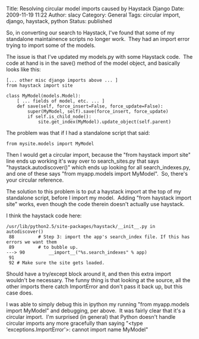 Title: Resolving circular model imports caused by Haystack  Django
Date: 2009-11-19 11:22
Author: slacy
Category: General
Tags: circular import, django, haystack, python
Status: published

So, in converting our search to Haystack, I've found that some of my
standalone maintainence scripts no longer work.  They had an import
error trying to import some of the models.

The issue is that I've updated my models.py with some Haystack code. 
The code at hand is in the save() method of the model object, and
basically looks like this:

``` {.python name="code"}
[... other misc django imports above ... ]
from haystack import site

class MyModel(models.Model):
    [ ... fields of model, etc. ... ]
    def save(self, force_insert=False, force_update=False):
        super(MyModel, self).save(force_insert, force_update)
        if self.is_child_node():
            site.get_index(MyModel).update_object(self.parent)
```

The problem was that if I had a standalone script that said:

``` {.python name="code"}
from mysite.models import MyModel
```

Then I would get a circular import, because the "from haystack import
site" line ends up working it's way over to search\_sites.py that says
"haystack.autodiscover()" which ends up looking for all
search\_indexes.py, and one of these says "from myapp.models import
MyModel".  So, there's your circular reference.

The solution to this problem is to put a haystack import at the top of
my standalone script, before I import my model.  Adding "from haystack
import site" works, even though the code therein doesn't actually use
haystack.

I think the haystack code here:

    /usr/lib/python2.5/site-packages/haystack/__init__.py in autodiscover()
     88         # Step 3: import the app's search_index file. If this has errors we want them
     89         # to bubble up.
    ---> 90         __import__("%s.search_indexes" % app)
     91
     92 # Make sure the site gets loaded.

Should have a try/except block around it, and then this extra import
wouldn't be necessary. The funny thing is that looking at the source,
all the other imports there catch ImportError and don't pass it back up,
but this case does.

I was able to simply debug this in ipython my running "from myapp.models
import MyModel" and debugging, per above.  It was fairly clear that it's
a circular import.  I'm surprised (in general) that Python doesn't
handle circular imports any more gracefully than saying "&lt;type
'exceptions.ImportError'&gt;: cannot import name MyModel"
